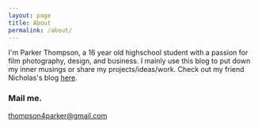 ```yaml
---
layout: page
title: About
permalink: /about/
---
```


I'm Parker Thompson, a 16 year old highschool student with a passion for film photography, design, and business. I mainly use this blog to put down my inner musings or share my projects/ideas/work. Check out my friend Nicholas's blog [here](blog.nermolov.com).

### Mail me.

[thompson4parker@gmail.com](mailto:thompson4parker@gmail.com)
